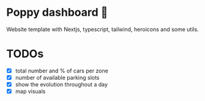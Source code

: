 # Poppy dashboard 🚗
Website template with Nextjs, typescript, tailwind, heroicons and some utils.

# TODOs
- [X] total number and % of cars per zone
- [X] number of available parking slots 
- [X] show the evolution throughout a day
- [X] map visuals
